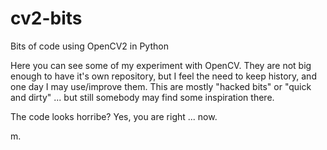 cv2-bits
========

Bits of code using OpenCV2 in Python

Here you can see some of my experiment with OpenCV. They are not big enough to have it's own repository,
but I feel the need to keep history, and one day I may use/improve them. This are mostly "hacked bits"
or "quick and dirty" ... but still somebody may find some inspiration there.

The code looks horribe?
Yes, you are right ... now.

m.
